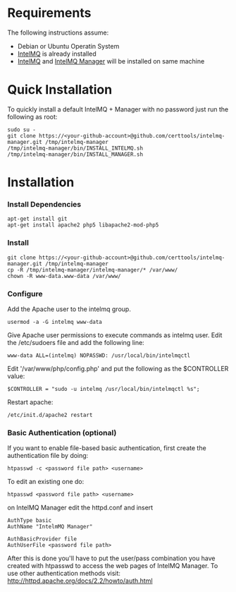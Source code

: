 # Requirements

The following instructions assume:
* Debian or Ubuntu Operatin System
* [IntelMQ](https://github.com/certtools/intelmq) is already installed
* [IntelMQ](https://github.com/certtools/intelmq) and [IntelMQ Manager](https://github.com/certtools/intelmq-manager) will be installed on same machine


# Quick Installation

To quickly install a default IntelMQ + Manager with no password just run the following as root:
```
sudo su -
git clone https://<your-github-account>@github.com/certtools/intelmq-manager.git /tmp/intelmq-manager
/tmp/intelmq-manager/bin/INSTALL_INTELMQ.sh
/tmp/intelmq-manager/bin/INSTALL_MANAGER.sh
```

# Installation

### Install Dependencies

```
apt-get install git
apt-get install apache2 php5 libapache2-mod-php5
```

### Install

```
git clone https://<your-github-account>@github.com/certtools/intelmq-manager.git /tmp/intelmq-manager
cp -R /tmp/intelmq-manager/intelmq-manager/* /var/www/
chown -R www-data.www-data /var/www/
```

### Configure

Add the Apache user to the intelmq group.

```
usermod -a -G intelmq www-data
```

Give Apache user permissions to execute commands as intelmq user. Edit the /etc/sudoers file and add the following line:
```
www-data ALL=(intelmq) NOPASSWD: /usr/local/bin/intelmqctl
```

Edit '/var/www/php/config.php' and put the following as the $CONTROLLER value:
```
$CONTROLLER = "sudo -u intelmq /usr/local/bin/intelmqctl %s";
```

Restart apache:
```
/etc/init.d/apache2 restart
```


### Basic Authentication (optional)

If you want to enable file-based basic authentication, first create the authentication file by doing: 

```
htpasswd -c <password file path> <username>
```

To edit an existing one do:

```
htpasswd <password file path> <username>
```

on IntelMQ Manager edit the httpd.conf and insert 

```
AuthType basic 
AuthName "IntelmMQ Manager"

AuthBasicProvider file
AuthUserFile <password file path>
```

After this is done you'll have to put the user/pass combination you have created with htpasswd to access the web pages of IntelMQ Manager. To use other authentication methods visit: http://httpd.apache.org/docs/2.2/howto/auth.html


